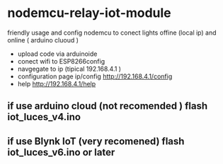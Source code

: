 # nodemcu-relay-iot-module
friendly usage and config nodemcu to conect lights offine (local ip) and online ( arduino cluoud )

- upload code via arduinoide
- conect wifi to ESP8266config
- navgegate to ip (tipical 192.168.4.1 )
- configuration page ip/config http://192.168.4.1/config
- help http://192.168.4.1/help


if use arduino cloud (not recomended ) flash iot_luces_v4.ino 
-
if use Blynk IoT (very recomened) flash iot_luces_v6.ino or later 
-
